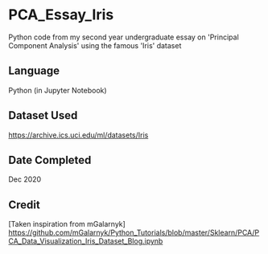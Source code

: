# PCA_Essay_Iris
Python code from my second year undergraduate essay on 'Principal Component Analysis' using the famous 'Iris' dataset

## Language
Python (in Jupyter Notebook)

## Dataset Used
https://archive.ics.uci.edu/ml/datasets/Iris

## Date Completed
Dec 2020

## Credit
[Taken inspiration from mGalarnyk] 
https://github.com/mGalarnyk/Python_Tutorials/blob/master/Sklearn/PCA/PCA_Data_Visualization_Iris_Dataset_Blog.ipynb

